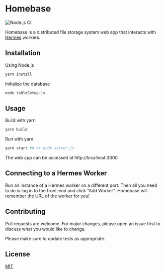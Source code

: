 # Homebase

![Node.js CI](https://github.com/paulmj7/homebase/workflows/Node.js%20CI/badge.svg)

Homebase is a distributed file storage system web app that interacts with [Hermes](https://github.com/paulmj7/hermes) workers.

## Installation

Using Node.js

```bash
yarn install
```

Initialize the database

```bash
node tableSetup.js
```

## Usage

Build with yarn

```bash
yarn build
```

Run with yarn

```bash
yarn start ## or node server.js
```

The web app can be accessed at http://localhost:3000

## Connecting to a Hermes Worker

Run an instance of a Hermes worker on a different port. Then all you need to do is log in to the front-end and click "Add Worker". Homebase will remember the URL of the worker for you!

## Contributing
Pull requests are welcome. For major changes, please open an issue first to discuss what you would like to change.

Please make sure to update tests as appropriate.

## License
[MIT](https://github.com/paulmj7/homebase/blob/master/LICENSE)
